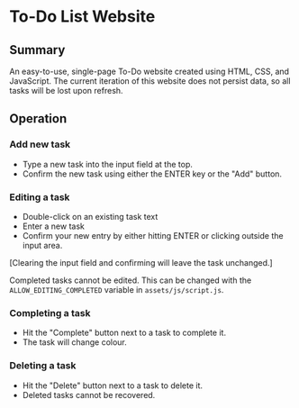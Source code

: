 # To-Do List Website

## Summary

An easy-to-use, single-page To-Do website created using HTML, CSS, and JavaScript.
The current iteration of this website does not persist data, so all tasks will be lost upon refresh.

## Operation

### Add new task

- Type a new task into the input field at the top.
- Confirm the new task using either the ENTER key or the "Add" button.

### Editing a task

- Double-click on an existing task text
- Enter a new task
- Confirm your new entry by either hitting ENTER or clicking outside the input area.

[Clearing the input field and confirming will leave the task unchanged.]

Completed tasks cannot be edited. This can be changed with the `ALLOW_EDITING_COMPLETED` variable in `assets/js/script.js`.

### Completing a task

- Hit the "Complete" button next to a task to complete it.
- The task will change colour.

### Deleting a task

- Hit the "Delete" button next to a task to delete it.
- Deleted tasks cannot be recovered.
